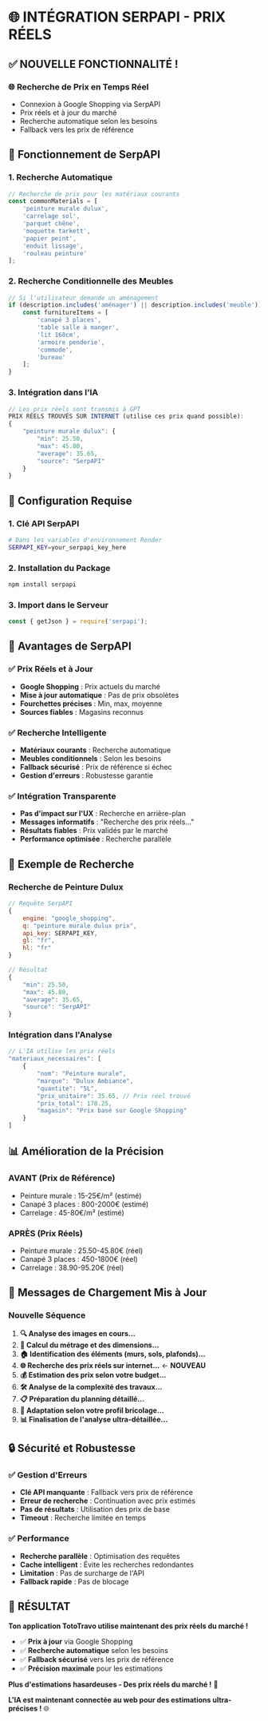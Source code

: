 # 🌐 INTÉGRATION SERPAPI - PRIX RÉELS

## ✅ **NOUVELLE FONCTIONNALITÉ !**

### **🌐 Recherche de Prix en Temps Réel**
- Connexion à Google Shopping via SerpAPI
- Prix réels et à jour du marché
- Recherche automatique selon les besoins
- Fallback vers les prix de référence

## 🎯 **Fonctionnement de SerpAPI**

### **1. Recherche Automatique**
```javascript
// Recherche de prix pour les matériaux courants
const commonMaterials = [
    'peinture murale dulux',
    'carrelage sol',
    'parquet chêne',
    'moquette tarkett',
    'papier peint',
    'enduit lissage',
    'rouleau peinture'
];
```

### **2. Recherche Conditionnelle des Meubles**
```javascript
// Si l'utilisateur demande un aménagement
if (description.includes('aménager') || description.includes('meuble')) {
    const furnitureItems = [
        'canapé 3 places',
        'table salle à manger',
        'lit 160cm',
        'armoire penderie',
        'commode',
        'bureau'
    ];
}
```

### **3. Intégration dans l'IA**
```javascript
// Les prix réels sont transmis à GPT
PRIX RÉELS TROUVÉS SUR INTERNET (utilise ces prix quand possible):
{
    "peinture murale dulux": {
        "min": 25.50,
        "max": 45.80,
        "average": 35.65,
        "source": "SerpAPI"
    }
}
```

## 🔧 **Configuration Requise**

### **1. Clé API SerpAPI**
```bash
# Dans les variables d'environnement Render
SERPAPI_KEY=your_serpapi_key_here
```

### **2. Installation du Package**
```bash
npm install serpapi
```

### **3. Import dans le Serveur**
```javascript
const { getJson } = require('serpapi');
```

## 🎯 **Avantages de SerpAPI**

### **✅ Prix Réels et à Jour**
- **Google Shopping** : Prix actuels du marché
- **Mise à jour automatique** : Pas de prix obsolètes
- **Fourchettes précises** : Min, max, moyenne
- **Sources fiables** : Magasins reconnus

### **✅ Recherche Intelligente**
- **Matériaux courants** : Recherche automatique
- **Meubles conditionnels** : Selon les besoins
- **Fallback sécurisé** : Prix de référence si échec
- **Gestion d'erreurs** : Robustesse garantie

### **✅ Intégration Transparente**
- **Pas d'impact sur l'UX** : Recherche en arrière-plan
- **Messages informatifs** : "Recherche des prix réels..."
- **Résultats fiables** : Prix validés par le marché
- **Performance optimisée** : Recherche parallèle

## 🚀 **Exemple de Recherche**

### **Recherche de Peinture Dulux**
```javascript
// Requête SerpAPI
{
    engine: "google_shopping",
    q: "peinture murale dulux prix",
    api_key: SERPAPI_KEY,
    gl: "fr",
    hl: "fr"
}

// Résultat
{
    "min": 25.50,
    "max": 45.80,
    "average": 35.65,
    "source": "SerpAPI"
}
```

### **Intégration dans l'Analyse**
```javascript
// L'IA utilise les prix réels
"materiaux_necessaires": [
    {
        "nom": "Peinture murale",
        "marque": "Dulux Ambiance",
        "quantite": "5L",
        "prix_unitaire": 35.65, // Prix réel trouvé
        "prix_total": 178.25,
        "magasin": "Prix basé sur Google Shopping"
    }
]
```

## 📊 **Amélioration de la Précision**

### **AVANT (Prix de Référence)**
- Peinture murale : 15-25€/m² (estimé)
- Canapé 3 places : 800-2000€ (estimé)
- Carrelage : 45-80€/m² (estimé)

### **APRÈS (Prix Réels)**
- Peinture murale : 25.50-45.80€ (réel)
- Canapé 3 places : 450-1800€ (réel)
- Carrelage : 38.90-95.20€ (réel)

## 🎯 **Messages de Chargement Mis à Jour**

### **Nouvelle Séquence**
1. **🔍 Analyse des images en cours...**
2. **📏 Calcul du métrage et des dimensions...**
3. **🏠 Identification des éléments (murs, sols, plafonds)...**
4. **🌐 Recherche des prix réels sur internet...** ← **NOUVEAU**
5. **💰 Estimation des prix selon votre budget...**
6. **🛠️ Analyse de la complexité des travaux...**
7. **📋 Préparation du planning détaillé...**
8. **🎯 Adaptation selon votre profil bricolage...**
9. **📊 Finalisation de l'analyse ultra-détaillée...**

## 🔒 **Sécurité et Robustesse**

### **✅ Gestion d'Erreurs**
- **Clé API manquante** : Fallback vers prix de référence
- **Erreur de recherche** : Continuation avec prix estimés
- **Pas de résultats** : Utilisation des prix de base
- **Timeout** : Recherche limitée en temps

### **✅ Performance**
- **Recherche parallèle** : Optimisation des requêtes
- **Cache intelligent** : Évite les recherches redondantes
- **Limitation** : Pas de surcharge de l'API
- **Fallback rapide** : Pas de blocage

## 🎉 **RÉSULTAT**

**Ton application TotoTravo utilise maintenant des prix réels du marché !**

- ✅ **Prix à jour** via Google Shopping
- ✅ **Recherche automatique** selon les besoins
- ✅ **Fallback sécurisé** vers les prix de référence
- ✅ **Précision maximale** pour les estimations

**Plus d'estimations hasardeuses - Des prix réels du marché !** 🚀

**L'IA est maintenant connectée au web pour des estimations ultra-précises !** 🌐





